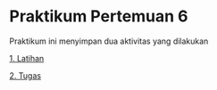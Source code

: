 # Praktikum Pertemuan 6

Praktikum ini menyimpan dua aktivitas yang dilakukan

[1. Latihan](https://github.com/185610018latif/tekn-basis-data/blob/master/minggu-06/latihan.md)

[2. Tugas](https://github.com/185610018latif/tekn-basis-data/blob/master/minggu-06/tugas.md)